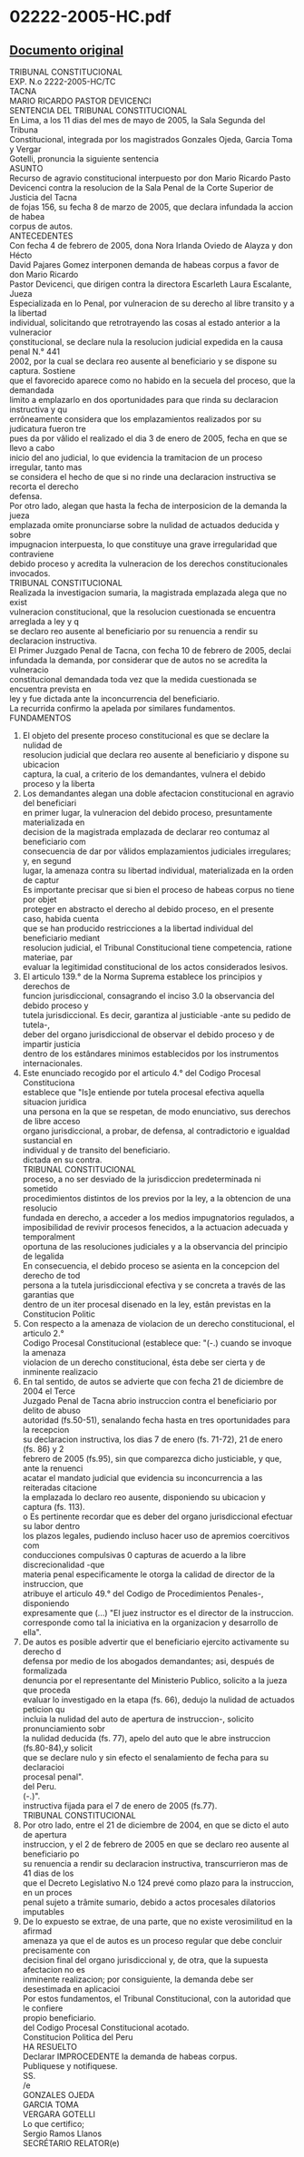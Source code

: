 
02222-2005-HC.pdf
=================
  
[Documento original](https://tc.gob.pe/jurisprudencia/2006/02222-2005-HC.pdf)  
---  
TRIBUNAL CONSTITUCIONAL  
EXP. N.o 2222-2005-HC/TC  
TACNA  
MARIO RICARDO PASTOR DEVICENCI  
SENTENCIA DEL TRIBUNAL CONSTITUCIONAL  
En Lima, a los 11 dias del mes de mayo de 2005, la Sala Segunda del Tribuna  
Constitucional, integrada por los magistrados Gonzales Ojeda, Garcia Toma y Vergar  
Gotelli, pronuncia la siguiente sentencia  
ASUNTO  
Recurso de agravio constitucional interpuesto por don Mario Ricardo Pasto  
Devicenci contra la resolucion de la Sala Penal de la Corte Superior de Justicia del Tacna  
de fojas 156, su fecha 8 de marzo de 2005, que declara infundada la accion de habea  
corpus de autos.  
ANTECEDENTES  
Con fecha 4 de febrero de 2005, dona Nora Irlanda Oviedo de Alayza y don Hécto  
David Pajares Gomez interponen demanda de habeas corpus a favor de don Mario Ricardo  
Pastor Devicenci, que dirigen contra la directora Escarleth Laura Escalante, Jueza  
Especializada en lo Penal, por vulneracion de su derecho al libre transito y a la libertad  
individual, solicitando que retrotrayendo las cosas al estado anterior a la vulneracior  
çonstitucional, se declare nula la resolucion judicial expedida en la causa penal N.° 441  
2002, por la cual se declara reo ausente al beneficiario y se dispone su captura. Sostiene  
que el favorecido aparece como no habido en la secuela del proceso, que la demandada  
limito a emplazarlo en dos oportunidades para que rinda su declaracion instructiva y qu  
errôneamente considera que los emplazamientos realizados por su judicatura fueron tre  
pues da por vâlido el realizado el dia 3 de enero de 2005, fecha en que se llevo a cabo  
inicio del ano judicial, lo que evidencia la tramitacion de un proceso irregular, tanto mas  
se considera el hecho de que si no rinde una declaracion instructiva se recorta el derecho  
defensa.  
Por otro lado, alegan que hasta la fecha de interposicion de la demanda la jueza  
emplazada omite pronunciarse sobre la nulidad de actuados deducida y sobre  
impugnacion interpuesta, lo que constituye una grave irregularidad que contraviene  
debido proceso y acredita la vulneracion de los derechos constitucionales invocados.  
TRIBUNAL CONSTITUCIONAL  
Realizada la investigacion sumaria, la magistrada emplazada alega que no exist  
vulneracion constitucional, que la resolucion cuestionada se encuentra arreglada a ley y q  
se declaro reo ausente al beneficiario por su renuencia a rendir su declaracion instructiva.  
El Primer Juzgado Penal de Tacna, con fecha 10 de febrero de 2005, declai  
infundada la demanda, por considerar que de autos no se acredita la vulneracio  
constitucional demandada toda vez que la medida cuestionada se encuentra prevista en  
ley y fue dictada ante la inconcurrencia del beneficiario.  
La recurrida confirmo la apelada por similares fundamentos.  
FUNDAMENTOS  
1. El objeto del presente proceso constitucional es que se declare la nulidad de  
resolucion judicial que declara reo ausente al beneficiario y dispone su ubicacion  
captura, la cual, a criterio de los demandantes, vulnera el debido proceso y la liberta  
2. Los demandantes alegan una doble afectacion constitucional en agravio del beneficiari  
en primer lugar, la vulneracion del debido proceso, presuntamente materializada en  
decision de la magistrada emplazada de declarar reo contumaz al beneficiario com  
consecuencia de dar por vâlidos emplazamientos judiciales irregulares; y, en segund  
lugar, la amenaza contra su libertad individual, materializada en la orden de captur  
Es importante precisar que si bien el proceso de habeas corpus no tiene por objet  
proteger en abstracto el derecho al debido proceso, en el presente caso, habida cuenta  
que se han producido restricciones a la libertad individual del beneficiario mediant  
resolucion judicial, el Tribunal Constitucional tiene competencia, ratione materiae, par  
evaluar la legitimidad constitucional de los actos considerados lesivos.  
4. El articulo 139.° de la Norma Suprema establece los principios y derechos de  
funcion jurisdiccional, consagrando el inciso 3.0 la observancia del debido proceso y  
tutela jurisdiccional. Es decir, garantiza al justiciable -ante su pedido de tutela-,  
deber del organo jurisdiccional de observar el debido proceso y de impartir justicia  
dentro de los estândares minimos establecidos por los instrumentos internacionales.  
5. Este enunciado recogido por el articulo 4.° del Codigo Procesal Constituciona  
establece que "Is]e entiende por tutela procesal efectiva aquella situacion juridica  
una persona en la que se respetan, de modo enunciativo, sus derechos de libre acceso  
organo jurisdiccional, a probar, de defensa, al contradictorio e igualdad sustancial en  
individual y de transito del beneficiario.  
dictada en su contra.  
TRIBUNAL CONSTITUCIONAL  
proceso, a no ser desviado de la jurisdiccion predeterminada ni sometido  
procedimientos distintos de los previos por la ley, a la obtencion de una resolucio  
fundada en derecho, a acceder a los medios impugnatorios regulados, a  
imposibilidad de revivir procesos fenecidos, a la actuacion adecuada y temporalment  
oportuna de las resoluciones judiciales y a la observancia del principio de legalida  
En consecuencia, el debido proceso se asienta en la concepcion del derecho de tod  
persona a la tutela jurisdiccional efectiva y se concreta a través de las garantias que  
dentro de un iter procesal disenado en la ley, estân previstas en la Constitucion Politic  
6. Con respecto a la amenaza de violacion de un derecho constitucional, el articulo 2.°  
Codigo Procesal Constitucional (establece que: "(-.) cuando se invoque la amenaza  
violacion de un derecho constitucional, ésta debe ser cierta y de inminente realizacio  
7. En tal sentido, de autos se advierte que con fecha 21 de diciembre de 2004 el Terce  
Juzgado Penal de Tacna abrio instruccion contra el beneficiario por delito de abuso  
autoridad (fs.50-51), senalando fecha hasta en tres oportunidades para la recepcion  
su declaracion instructiva, los dias 7 de enero (fs. 71-72), 21 de enero (fs. 86) y 2  
febrero de 2005 (fs.95), sin que comparezca dicho justiciable, y que, ante la renuenci  
acatar el mandato judicial que evidencia su inconcurrencia a las reiteradas citacione  
la emplazada lo declaro reo ausente, disponiendo su ubicacion y captura (fs. 113).  
o Es pertinente recordar que es deber del organo jurisdiccional efectuar su labor dentro  
los plazos legales, pudiendo incluso hacer uso de apremios coercitivos com  
conducciones compulsivas 0 capturas de acuerdo a la libre discrecionalidad -que  
materia penal especificamente le otorga la calidad de director de la instruccion, que  
atribuye el articulo 49.° del Codigo de Procedimientos Penales-, disponiendo  
expresamente que (...) "El juez instructor es el director de la instruccion.  
corresponde como tal la iniciativa en la organizacion y desarrollo de ella".  
9. De autos es posible advertir que el beneficiario ejercito activamente su derecho d  
defensa por medio de los abogados demandantes; asi, después de formalizada  
denuncia por el representante del Ministerio Publico, solicito a la jueza que proceda  
evaluar lo investigado en la etapa (fs. 66), dedujo la nulidad de actuados peticion qu  
incluia la nulidad del auto de apertura de instruccion-, solicito pronunciamiento sobr  
la nulidad deducida (fs. 77), apelo del auto que le abre instruccion (fs.80-84),y solicit  
que se declare nulo y sin efecto el senalamiento de fecha para su declaracioi  
procesal penal".  
del Peru.  
(-.)".  
instructiva fijada para el 7 de enero de 2005 (fs.77).  
TRIBUNAL CONSTITUCIONAL  
10. Por otro lado, entre el 21 de diciembre de 2004, en que se dicto el auto de apertura  
instruccion, y el 2 de febrero de 2005 en que se declaro reo ausente al beneficiario po  
su renuencia a rendir su declaracion instructiva, transcurrieron mas de 41 dias de los  
que el Decreto Legislativo N.o 124 prevé como plazo para la instruccion, en un proces  
penal sujeto a trâmite sumario, debido a actos procesales dilatorios imputables  
11. De lo expuesto se extrae, de una parte, que no existe verosimilitud en la afirmad  
amenaza ya que el de autos es un proceso regular que debe concluir precisamente con  
decision final del organo jurisdiccional y, de otra, que la supuesta afectacion no es  
inminente realizacion; por consiguiente, la demanda debe ser desestimada en aplicacioi  
Por estos fundamentos, el Tribunal Constitucional, con la autoridad que le confiere  
propio beneficiario.  
del Codigo Procesal Constitucional acotado.  
Constitucion Politica del Peru  
HA RESUELTO  
Declarar IMPROCEDENTE la demanda de habeas corpus.  
Publiquese y notifiquese.  
SS.  
/e  
GONZALES OJEDA  
GARCIA TOMA  
VERGARA GOTELLI  
Lo que certifico;  
Sergio Ramos Llanos  
SECRÉTARIO RELATOR(e)